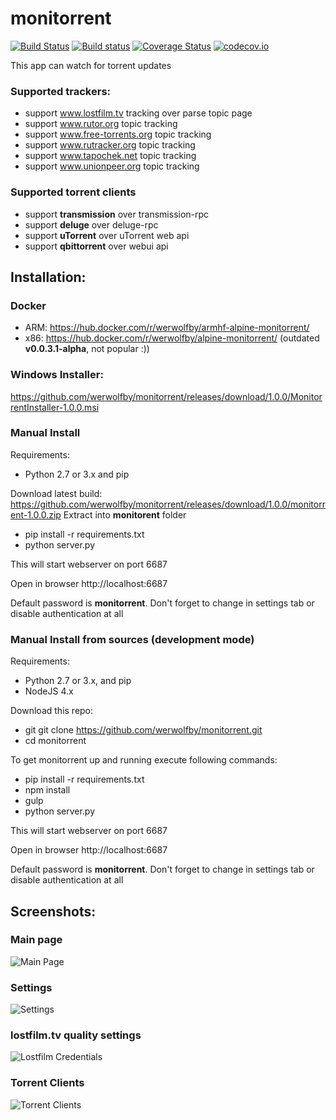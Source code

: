 # monitorrent

[![Build Status](https://travis-ci.org/werwolfby/monitorrent.svg?branch=develop)](https://travis-ci.org/werwolfby/monitorrent)
[![Build status](https://ci.appveyor.com/api/projects/status/emt2y0jcya73lxj3?svg=true)](https://ci.appveyor.com/project/werwolfby/monitorrent)
[![Coverage Status](https://coveralls.io/repos/werwolfby/monitorrent/badge.svg?branch=develop&service=github)](https://coveralls.io/github/werwolfby/monitorrent?branch=develop)
[![codecov.io](https://codecov.io/github/werwolfby/monitorrent/coverage.svg?branch=develop)](https://codecov.io/github/werwolfby/monitorrent?branch=develop)

This app can watch for torrent updates

### Supported trackers:
- support www.lostfilm.tv tracking over parse topic page
- support www.rutor.org topic tracking
- support www.free-torrents.org topic tracking
- support www.rutracker.org topic tracking
- support www.tapochek.net topic tracking
- support www.unionpeer.org topic tracking

### Supported torrent clients
- support **transmission** over transmission-rpc
- support **deluge** over deluge-rpc
- support **uTorrent** over uTorrent web api
- support **qbittorrent** over webui api

## Installation:

### Docker
 - ARM: https://hub.docker.com/r/werwolfby/armhf-alpine-monitorrent/
 - x86: https://hub.docker.com/r/werwolfby/alpine-monitorrent/ (outdated **v0.0.3.1-alpha**, not popular :))

### Windows Installer:
https://github.com/werwolfby/monitorrent/releases/download/1.0.0/MonitorrentInstaller-1.0.0.msi

### Manual Install

Requirements:
  - Python 2.7 or 3.x and pip

Download latest build: https://github.com/werwolfby/monitorrent/releases/download/1.0.0/monitorrent-1.0.0.zip
Extract into **monitorent** folder
 * pip install -r requirements.txt
 * python server.py

This will start webserver on port 6687

Open in browser 
http://localhost:6687

Default password is **monitorrent**. Don't forget to change in settings tab or disable authentication at all

### Manual Install from sources (development mode)

Requirements:
 - Python 2.7 or 3.x, and pip
 - NodeJS 4.x

Download this repo:
 * git git clone https://github.com/werwolfby/monitorrent.git
 * cd monitorrent

To get monitorrent up and running execute following commands:

 * pip install -r requirements.txt
 * npm install
 * gulp
 * python server.py

This will start webserver on port 6687

Open in browser 
http://localhost:6687

Default password is **monitorrent**. Don't forget to change in settings tab or disable authentication at all

## Screenshots:

### Main page
![Main Page](https://cloud.githubusercontent.com/assets/705754/16707334/74abcf4c-45d2-11e6-88a2-f3d5fb36ff0c.png)

### Settings
![Settings](https://cloud.githubusercontent.com/assets/705754/16707340/905e5a5c-45d2-11e6-9aef-fcc9bc89e302.png)

### lostfilm.tv quality settings
![Lostfilm Credentials](https://cloud.githubusercontent.com/assets/705754/16707345/ae9eaf58-45d2-11e6-9136-87a0bc5a2784.png)

### Torrent Clients
![Torrent Clients](https://cloud.githubusercontent.com/assets/705754/16707357/c5380a20-45d2-11e6-89c6-a785f930b28c.png)
